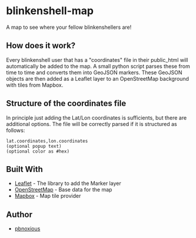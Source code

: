 # blinkenshell-map

A map to see where your fellow blinkenshellers are!

## How does it work?

Every blinkenshell user that has a "coordinates" file in their public_html will automatically be added to the map.
A small python script parses these from time to time and converts them into GeoJSON markers.
These GeoJSON objects are then added as a Leaflet layer to an OpenStreetMap background with tiles from Mapbox.

## Structure of the coordinates file
In principle just adding the Lat/Lon coordinates is sufficients, but there are additional options.
The file will be correctly parsed if it is structured as follows:
```
lat.coordinates,lon.coordinates
(optional popup text)
(optional color as #hex)
```

## Built With
* [Leaflet](https://leafletjs.com/) - The library to add the Marker layer
* [OpenStreetMap](https://openstreetmap.org) - Base data for the map
* [Mapbox](https://www.mapbox.com/) - Map tile provider

## Author

* [pbnoxious](https://github.com/pbnoxious)
